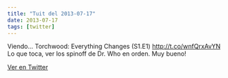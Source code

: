 ```yaml
---
title: "Tuit del 2013-07-17"
date: 2013-07-17
tags: [twitter]
---
```


Viendo... Torchwood: Everything Changes (S1.E1) http://t.co/wnfQrxAvYN Lo que toca, ver los spinoff de Dr. Who en orden. Muy bueno!



[Ver en Twitter](https://twitter.com/i/web/status/357573935669321730)
